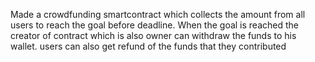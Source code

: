 Made a crowdfunding smartcontract which collects the amount from all users to reach the goal before deadline. When the goal is reached the creator of contract which is also owner can withdraw the funds to his wallet. users can also get refund of the funds that they contributed
